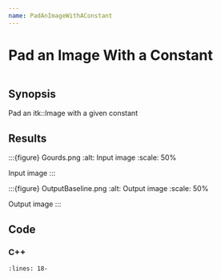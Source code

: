 ```yaml
---
name: PadAnImageWithAConstant
---
```


# Pad an Image With a Constant

```{index} single: ConstantPadImageFilter
```

## Synopsis

Pad an itk::Image with a given constant

## Results

:::{figure} Gourds.png
:alt: Input image
:scale: 50%

Input image
:::

:::{figure} OutputBaseline.png
:alt: Output image
:scale: 50%

Output image
:::

## Code

### C++

```{literalinclude} Code.cxx
:lines: 18-
```
